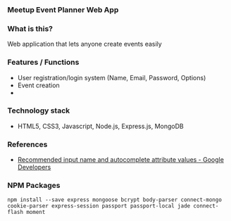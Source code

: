 ### Meetup Event Planner Web App

### What is this?
Web application that lets anyone create events easily

### Features / Functions
- User registration/login system (Name, Email, Password, Options)
- Event creation
-

### Technology stack
- HTML5, CSS3, Javascript, Node.js, Express.js, MongoDB

### References
- [Recommended input name and autocomplete attribute values - Google Developers](https://developers.google.com/web/fundamentals/design-and-ui/input/forms/label-and-name-inputs?hl=en#recommended-input-name-and-autocomplete-attribute-values)

### NPM Packages
```
npm install --save express mongoose bcrypt body-parser connect-mongo cookie-parser express-session passport passport-local jade connect-flash moment
```
